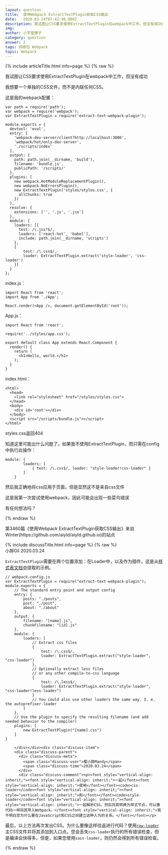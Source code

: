 ```yaml
---
layout: question
title:  使用Webpack ExtractTextPlugin获取CSS输出
date:   2020-03-24T07:42:46.000Z
description: 我试图让CSS要求使用ExtractTextPlugin在webpack中工作，但没有成功我想要一个单独的CSS文件，而不是内联任何CSS。 这是...
img: 
author: 小宇宙猴子
category: question
answer: 2
tags: 网络包 Webpack
topic: Webpack
---
```

<div class="article-root">
  <div class="article">
    {% include articleTitle.html info=page %}
    {% raw %}
    <div class="article-content"><p><font style="vertical-align: inherit;"><font style="vertical-align: inherit;">我试图让CSS要求使用ExtractTextPlugin在webpack中工作，但没有成功</font></font></p>

<p><font style="vertical-align: inherit;"><font style="vertical-align: inherit;">我想要一个单独的CSS文件，而不是内联任何CSS。 </font></font></p>

<p><font style="vertical-align: inherit;"><font style="vertical-align: inherit;">这是我的webpack配置：</font></font></p>

<pre><code>var path = require('path');<font></font>
var webpack = require('webpack');<font></font>
var ExtractTextPlugin = require('extract-text-webpack-plugin');<font></font>
<font></font>
module.exports = {<font></font>
  devtool: 'eval',<font></font>
  entry: [<font></font>
    'webpack-dev-server/client?http://localhost:3000',<font></font>
    'webpack/hot/only-dev-server',<font></font>
    './scripts/index'<font></font>
  ],<font></font>
  output: {<font></font>
    path: path.join(__dirname, 'build'),<font></font>
    filename: 'bundle.js',<font></font>
    publicPath: '/scripts/'<font></font>
  },<font></font>
  plugins: [<font></font>
    new webpack.HotModuleReplacementPlugin(),<font></font>
    new webpack.NoErrorsPlugin(),<font></font>
    new ExtractTextPlugin('styles/styles.css', {<font></font>
      allChunks: true<font></font>
    })<font></font>
  ],<font></font>
  resolve: {<font></font>
    extensions: ['', '.js', '.jsx']<font></font>
  },<font></font>
  module: {<font></font>
    loaders: [{<font></font>
      test: /\.jsx?$/,<font></font>
      loaders: ['react-hot', 'babel'],<font></font>
      include: path.join(__dirname, 'scripts')<font></font>
    },<font></font>
    {<font></font>
        test: /\.css$/,<font></font>
        loader: ExtractTextPlugin.extract('style-loader', 'css-loader')<font></font>
    }]<font></font>
  }<font></font>
};<font></font>
</code></pre>

<p><font style="vertical-align: inherit;"><font style="vertical-align: inherit;">index.js：</font></font></p>

<pre><code>import React from 'react';<font></font>
import App from './App';<font></font>
<font></font>
React.render(&lt;App /&gt;, document.getElementById('root'));<font></font>
</code></pre>

<p><font style="vertical-align: inherit;"><font style="vertical-align: inherit;">App.js：</font></font></p>

<pre><code>import React from 'react';<font></font>
<font></font>
require('../styles/app.css');<font></font>
<font></font>
export default class App extends React.Component {<font></font>
  render() {<font></font>
    return (<font></font>
      &lt;h1&gt;Hello, world.&lt;/h1&gt;<font></font>
    );<font></font>
  }<font></font>
}<font></font>
</code></pre>

<p><font style="vertical-align: inherit;"><font style="vertical-align: inherit;">index.html：</font></font></p>

<pre><code>&lt;html&gt;<font></font>
  &lt;head&gt;<font></font>
    &lt;link rel="stylesheet" href="/styles/styles.css"&gt;<font></font>
  &lt;/head&gt;<font></font>
  &lt;body&gt;<font></font>
    &lt;div id='root'&gt;&lt;/div&gt;<font></font>
  &lt;/body&gt;<font></font>
  &lt;script src="/scripts/bundle.js"&gt;&lt;/script&gt;<font></font>
&lt;/html&gt;<font></font>
</code></pre>

<p><font style="vertical-align: inherit;"><font style="vertical-align: inherit;">styles.css返回404</font></font></p>

<p><font style="vertical-align: inherit;"><font style="vertical-align: inherit;">知道这里可能出什么问题了。</font><font style="vertical-align: inherit;">如果我不使用ExtractTextPlugin，而只需在config中执行此操作：</font></font></p>

<pre><code>module: {<font></font>
        loaders: [<font></font>
            { test: /\.css$/, loader: "style-loader!css-loader" }<font></font>
        ]<font></font>
    }<font></font>
</code></pre>

<p><font style="vertical-align: inherit;"><font style="vertical-align: inherit;">然后我正确地将css应用于页面，但是显然这不是来自css文件</font></font></p>

<p><font style="vertical-align: inherit;"><font style="vertical-align: inherit;">这是我第一次尝试使用webpack，因此可能会出现一些菜鸟错误</font></font></p>

<p><font style="vertical-align: inherit;"><font style="vertical-align: inherit;">有任何想法吗？</font></font></p></div>
    {% endraw %}
  </div>
  <p class="winter_mark">第3460篇《使用Webpack ExtractTextPlugin获取CSS输出》来自Winter(https://github.com/aiyld/aiyld.github.io)的站点</p>
  <div class="discuss-wrapper">
    {% include discussTitle.html info=page %}
    {% raw %}
    <div class="discuss-item">
        <div class="discuss-parent">
          <div class="discuss-meta">
            <span class="discuss-user">小胖Gil</span>
            <span class="discuss-time">2020.03.24</span>
          </div>
          <div class="discuss-comment"><p><code>ExtractTextPlugin</code><font style="vertical-align: inherit;"><font style="vertical-align: inherit;">需要在两个位置添加：在Loader中，以及作为插件。</font><font style="vertical-align: inherit;">这是从</font></font><a href="http://webpack.github.io/docs/stylesheets.html#separate-css-bundle" rel="noreferrer"><font style="vertical-align: inherit;"><font style="vertical-align: inherit;">样式表文档中</font></font></a><font style="vertical-align: inherit;"><font style="vertical-align: inherit;">提取的示例</font><font style="vertical-align: inherit;">。</font></font></p>

<pre class="lang-js prettyprint-override"><code>// webpack.config.js<font></font>
var ExtractTextPlugin = require("extract-text-webpack-plugin");<font></font>
module.exports = {<font></font>
    // The standard entry point and output config<font></font>
    entry: {<font></font>
        posts: "./posts",<font></font>
        post: "./post",<font></font>
        about: "./about"<font></font>
    },<font></font>
    output: {<font></font>
        filename: "[name].js",<font></font>
        chunkFilename: "[id].js"<font></font>
    },<font></font>
    module: {<font></font>
        loaders: [<font></font>
            // Extract css files<font></font>
            {<font></font>
                test: /\.css$/,<font></font>
                loader: ExtractTextPlugin.extract("style-loader", "css-loader")<font></font>
            },<font></font>
            // Optionally extract less files<font></font>
            // or any other compile-to-css language<font></font>
            {<font></font>
                test: /\.less$/,<font></font>
                loader: ExtractTextPlugin.extract("style-loader", "css-loader!less-loader")<font></font>
            }<font></font>
            // You could also use other loaders the same way. I. e. the autoprefixer-loader<font></font>
        ]<font></font>
    },<font></font>
    // Use the plugin to specify the resulting filename (and add needed behavior to the compiler)<font></font>
    plugins: [<font></font>
        new ExtractTextPlugin("[name].css")<font></font>
    ]<font></font>
}<font></font>
</code></pre></div>
        </div></div><div class="discuss-item">
        <div class="discuss-parent">
          <div class="discuss-meta">
            <span class="discuss-user">樱小胖Mandy</span>
            <span class="discuss-time">2020.03.24</span>
          </div>
          <div class="discuss-comment"><p><font style="vertical-align: inherit;"><font style="vertical-align: inherit;">一起</font><font style="vertical-align: inherit;">使用</font></font><code>css-loader</code><font style="vertical-align: inherit;"><font style="vertical-align: inherit;">和</font></font><code>style-loader</code><font style="vertical-align: inherit;"><font style="vertical-align: inherit;">一起解析CSS，然后将其转换为样式节点，可以像代码一样将其导入Webpack。</font><font style="vertical-align: inherit;">我不明白您为什么要在JavaScript和CSS之间建立这种人为的关系。</font></font></p>

<p><font style="vertical-align: inherit;"><font style="vertical-align: inherit;">最后，以上方法再次发出CSS。</font><font style="vertical-align: inherit;">为什么要像这样往返进行代码？</font><font style="vertical-align: inherit;">使用</font></font><a href="https://github.com/webpack-contrib/raw-loader" rel="nofollow noreferrer"><code>raw-loader</code></a><font style="vertical-align: inherit;"><font style="vertical-align: inherit;">主CSS文件并将其添加到入口点。</font><font style="vertical-align: inherit;">您会丢失</font></font><code>css-loader</code><font style="vertical-align: inherit;"><font style="vertical-align: inherit;">执行的</font><font style="vertical-align: inherit;">所有错误检查</font><font style="vertical-align: inherit;">，但是编译会快得多。</font><font style="vertical-align: inherit;">但是，如果您使用</font></font><code>sass-loader</code><font style="vertical-align: inherit;"><font style="vertical-align: inherit;">，则仍然会得到所有错误检查。</font></font></p></div>
        </div></div>
    {% endraw %}
  </div>
<div>

